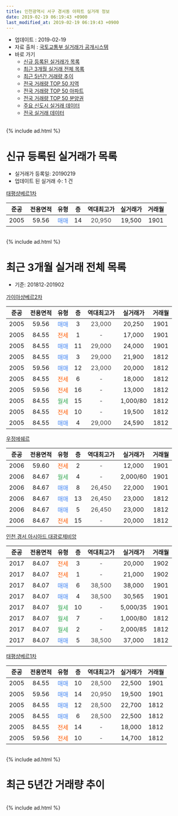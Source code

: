 ```yaml
---
title: 인천광역시 서구 경서동 아파트 실거래 정보
date: 2019-02-19 06:19:43 +0900
last_modified_at: 2019-02-19 06:19:43 +0900
---
```


* 업데이트 : 2019-02-19
* 자료 출처 : [국토교통부 실거래가 공개시스템](http://rt.molit.go.kr)
* 바로 가기
    * [신규 등록된 실거래가 목록](#신규-등록된-실거래가-목록)
    * [최근 3개월 실거래 전체 목록](#최근-3개월-실거래-전체-목록)
    * [최근 5년간 거래량 추이](#최근-5년간-거래량-추이)
    * [전국 거래량 TOP 50 지역](https://inasie.github.io/apt-trade-info/최근-3개월-전국에서-가장-거래가-많이-발생한-지역)
    * [전국 거래량 TOP 50 아파트](https://inasie.github.io/apt-trade-info/최근-3개월-전국에서-가장-거래가-많이-발생한-아파트)
    * [전국 거래량 TOP 50 분양권](https://inasie.github.io/apt-trade-info/최근-3개월-전국에서-가장-거래가-많이-발생한-분양권)
    * [주요 신도시 실거래 데이터](https://inasie.github.io/apt-trade-info/주요-신도시)
    * [전국 실거래 데이터](https://inasie.github.io/apt-trade-info/전국)
<br>
{% include ad.html %}
<br>

# 신규 등록된 실거래가 목록
* 실거래가 등록일: 20190219
* 업데이트 된 실거래 수: 1 건


[태평샹베르1차](https://search.naver.com/search.naver?query=%EC%9D%B8%EC%B2%9C%EA%B4%91%EC%97%AD%EC%8B%9C+%EC%84%9C%EA%B5%AC+%EA%B2%BD%EC%84%9C%EB%8F%99+%ED%83%9C%ED%8F%89%EC%83%B9%EB%B2%A0%EB%A5%B41%EC%B0%A8)

|준공|전용면적|유형|층|역대최고가|실거래가|거래월|
|:---:|:---:|:---:|:---:|:---:|:---:|:---:|
|2005|59.56|<span style="color:#4285f3">매매</span>|14|<span style="color:#444444">20,950</span>|19,500|1901|


<br>
{% include ad.html %}
<br>

# 최근 3개월 실거래 전체 목록
* 기준: 201812-201902


[가이아샹베르2차](https://search.naver.com/search.naver?query=%EC%9D%B8%EC%B2%9C%EA%B4%91%EC%97%AD%EC%8B%9C+%EC%84%9C%EA%B5%AC+%EA%B2%BD%EC%84%9C%EB%8F%99+%EA%B0%80%EC%9D%B4%EC%95%84%EC%83%B9%EB%B2%A0%EB%A5%B42%EC%B0%A8)

|준공|전용면적|유형|층|역대최고가|실거래가|거래월|
|:---:|:---:|:---:|:---:|:---:|:---:|:---:|
|2005|59.56|<span style="color:#4285f3">매매</span>|3|<span style="color:#444444">23,000</span>|20,250|1901|
|2005|84.55|<span style="color:#ff5a00">전세</span>|1|<span style="color:#444444">-</span>|17,000|1901|
|2005|84.55|<span style="color:#4285f3">매매</span>|11|<span style="color:#444444">29,000</span>|24,000|1901|
|2005|84.55|<span style="color:#4285f3">매매</span>|3|<span style="color:#444444">29,000</span>|21,900|1812|
|2005|59.56|<span style="color:#4285f3">매매</span>|12|<span style="color:#444444">23,000</span>|20,000|1812|
|2005|84.55|<span style="color:#ff5a00">전세</span>|6|<span style="color:#444444">-</span>|18,000|1812|
|2005|59.56|<span style="color:#ff5a00">전세</span>|16|<span style="color:#444444">-</span>|13,000|1812|
|2005|84.55|<span style="color:#34a853">월세</span>|15|<span style="color:#444444">-</span>|1,000/80|1812|
|2005|84.55|<span style="color:#ff5a00">전세</span>|10|<span style="color:#444444">-</span>|19,500|1812|
|2005|84.55|<span style="color:#4285f3">매매</span>|4|<span style="color:#444444">29,000</span>|24,590|1812|

[우정에쉐르](https://search.naver.com/search.naver?query=%EC%9D%B8%EC%B2%9C%EA%B4%91%EC%97%AD%EC%8B%9C+%EC%84%9C%EA%B5%AC+%EA%B2%BD%EC%84%9C%EB%8F%99+%EC%9A%B0%EC%A0%95%EC%97%90%EC%89%90%EB%A5%B4)

|준공|전용면적|유형|층|역대최고가|실거래가|거래월|
|:---:|:---:|:---:|:---:|:---:|:---:|:---:|
|2006|59.60|<span style="color:#ff5a00">전세</span>|2|<span style="color:#444444">-</span>|12,000|1901|
|2006|84.67|<span style="color:#34a853">월세</span>|4|<span style="color:#444444">-</span>|2,000/60|1901|
|2006|84.67|<span style="color:#4285f3">매매</span>|8|<span style="color:#444444">26,450</span>|22,000|1901|
|2006|84.67|<span style="color:#4285f3">매매</span>|13|<span style="color:#444444">26,450</span>|23,000|1812|
|2006|84.67|<span style="color:#4285f3">매매</span>|5|<span style="color:#444444">26,450</span>|23,000|1812|
|2006|84.67|<span style="color:#ff5a00">전세</span>|15|<span style="color:#444444">-</span>|20,000|1812|

[인천 경서 아시아드 대광로제비앙](https://search.naver.com/search.naver?query=%EC%9D%B8%EC%B2%9C%EA%B4%91%EC%97%AD%EC%8B%9C+%EC%84%9C%EA%B5%AC+%EA%B2%BD%EC%84%9C%EB%8F%99+%EC%9D%B8%EC%B2%9C+%EA%B2%BD%EC%84%9C+%EC%95%84%EC%8B%9C%EC%95%84%EB%93%9C+%EB%8C%80%EA%B4%91%EB%A1%9C%EC%A0%9C%EB%B9%84%EC%95%99)

|준공|전용면적|유형|층|역대최고가|실거래가|거래월|
|:---:|:---:|:---:|:---:|:---:|:---:|:---:|
|2017|84.07|<span style="color:#ff5a00">전세</span>|3|<span style="color:#444444">-</span>|20,000|1902|
|2017|84.07|<span style="color:#ff5a00">전세</span>|1|<span style="color:#444444">-</span>|21,000|1902|
|2017|84.07|<span style="color:#4285f3">매매</span>|6|<span style="color:#444444">38,500</span>|38,000|1901|
|2017|84.07|<span style="color:#4285f3">매매</span>|4|<span style="color:#444444">38,500</span>|30,565|1901|
|2017|84.07|<span style="color:#34a853">월세</span>|10|<span style="color:#444444">-</span>|5,000/35|1901|
|2017|84.07|<span style="color:#34a853">월세</span>|7|<span style="color:#444444">-</span>|1,000/80|1812|
|2017|84.07|<span style="color:#34a853">월세</span>|2|<span style="color:#444444">-</span>|2,000/85|1812|
|2017|84.07|<span style="color:#4285f3">매매</span>|5|<span style="color:#444444">38,500</span>|37,000|1812|

[태평샹베르1차](https://search.naver.com/search.naver?query=%EC%9D%B8%EC%B2%9C%EA%B4%91%EC%97%AD%EC%8B%9C+%EC%84%9C%EA%B5%AC+%EA%B2%BD%EC%84%9C%EB%8F%99+%ED%83%9C%ED%8F%89%EC%83%B9%EB%B2%A0%EB%A5%B41%EC%B0%A8)

|준공|전용면적|유형|층|역대최고가|실거래가|거래월|
|:---:|:---:|:---:|:---:|:---:|:---:|:---:|
|2005|84.55|<span style="color:#4285f3">매매</span>|10|<span style="color:#444444">28,500</span>|22,500|1901|
|2005|59.56|<span style="color:#4285f3">매매</span>|14|<span style="color:#444444">20,950</span>|19,500|1901|
|2005|84.55|<span style="color:#4285f3">매매</span>|12|<span style="color:#444444">28,500</span>|22,700|1812|
|2005|84.55|<span style="color:#4285f3">매매</span>|6|<span style="color:#444444">28,500</span>|22,500|1812|
|2005|84.55|<span style="color:#ff5a00">전세</span>|14|<span style="color:#444444">-</span>|18,000|1812|
|2005|59.56|<span style="color:#ff5a00">전세</span>|10|<span style="color:#444444">-</span>|14,700|1812|


<br>
{% include ad.html %}
<br>

# 최근 5년간 거래량 추이


<div style="width:100%;">
    <canvas id="deal_progress" height="200"></canvas>
</div>

<script>
new Chart(document.getElementById("deal_progress"), {
    type: 'line',
    data: {
        labels: ['201402','201403','201404','201405','201406','201407','201408','201409','201410','201411','201412','201501','201502','201503','201504','201505','201506','201507','201508','201509','201510','201511','201512','201601','201602','201603','201604','201605','201606','201607','201608','201609','201610','201611','201612','201701','201702','201703','201704','201705','201706','201707','201708','201709','201710','201711','201712','201801','201802','201803','201804','201805','201806','201807','201808','201809','201810','201811','201812','201901','201902'],
        datasets: [{
            label: '매매',
            pointRadius: 1,
            data: [11, 7, 8, 5, 7, 10, 13, 11, 11, 9, 4, 8, 13, 39, 18, 20, 25, 19, 17, 13, 11, 6, 5, 4, 5, 9, 17, 13, 13, 20, 13, 12, 15, 11, 4, 9, 10, 8, 7, 3, 12, 4, 9, 11, 1, 10, 7, 22, 31, 36, 13, 5, 5, 8, 11, 13, 8, 13, 8, 7, 0],
            borderColor: "rgba(255, 201, 14, 1)",
            backgroundColor: "rgba(255, 201, 14, 0.5)",
            fill: false,
            lineTension: 0
        },{
            label: '전월세',
            pointRadius: 1,
            data: [16, 9, 14, 6, 8, 6, 14, 11, 15, 5, 10, 12, 6, 14, 7, 11, 13, 7, 8, 9, 5, 2, 3, 6, 6, 7, 12, 4, 6, 11, 7, 9, 7, 9, 3, 3, 5, 11, 4, 6, 6, 4, 5, 5, 9, 2, 10, 30, 21, 25, 7, 7, 7, 4, 10, 2, 7, 4, 9, 4, 2],
            borderColor: "rgba(0, 141, 185, 1)",
            backgroundColor: "rgba(0, 141, 185, 0.5)",
            fill: false,
            lineTension: 0
        }
        ]
    },
    options: {
        responsive: true,
        title: {
            display: false
        },
        tooltips: {
            mode: 'index',
            intersect: false
        },
        hover: {
            mode: 'nearest',
            intersect: true
        },
        scales: {
            xAxes: [{
                display: true,
                scaleLabel: {
                    display: true,
                    labelString: '년/월'
                }
            }],
            yAxes: [{
                display: true,
                ticks: {
                    suggestedMin: 0,
                },
                scaleLabel: {
                    display: true,
                    labelString: '실거래 수'
                }
            }]
        }
    }
});

</script>


<br>
{% include ad.html %}
<br>

